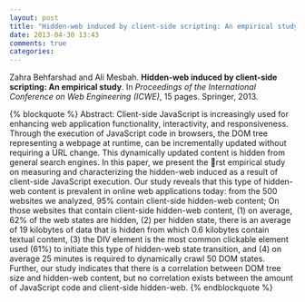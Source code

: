 ```yaml
---
layout: post
title: "Hidden-web induced by client-side scripting: An empirical study (ICWE 2013)"
date: 2013-04-30 13:43
comments: true
categories: 
---
```


Zahra Behfarshad and Ali Mesbah. **Hidden-web induced by client-side scripting: An empirical study**. In *Proceedings of the International Conference on Web Engineering (ICWE)*, 15 pages. Springer, 2013.

{% blockquote %}
Abstract: Client-side JavaScript is increasingly used for enhancing web
application functionality, interactivity, and responsiveness. Through the
execution of JavaScript code in browsers, the DOM tree representing a
webpage at runtime, can be incrementally updated without requiring a
URL change. This dynamically updated content is hidden from general
search engines. In this paper, we present the rst empirical study on measuring and characterizing the hidden-web induced as a result of client-side JavaScript execution. Our study reveals that this type of hidden-web
content is prevalent in online web applications today: from the 500 websites we analyzed, 95% contain client-side hidden-web content; On those websites that contain client-side hidden-web content, (1) on average, 62%
of the web states are hidden, (2) per hidden state, there is an average of
19 kilobytes of data that is hidden from which 0.6 kilobytes contain textual content, (3) the DIV element is the most common clickable element
used (61%) to initiate this type of hidden-web state transition, and (4)
on average 25 minutes is required to dynamically crawl 50 DOM states.
Further, our study indicates that there is a correlation between DOM
tree size and hidden-web content, but no correlation exists between the
amount of JavaScript code and client-side hidden-web.
{% endblockquote %}


